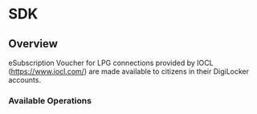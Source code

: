 # SDK

## Overview

eSubscription Voucher for LPG connections provided by IOCL (https://www.iocl.com/) are made available to citizens in their DigiLocker accounts.

### Available Operations

